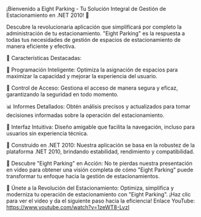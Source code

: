 ¡Bienvenido a Eight Parking - Tu Solución Integral de Gestión de Estacionamiento en .NET 2010! 🚗

Descubre la revolucionaria aplicación que simplificará por completo la administración de tu estacionamiento. "Eight Parking" es la respuesta a todas tus necesidades de gestión de espacios de estacionamiento de manera eficiente y efectiva.

🌟 Características Destacadas:

📅 Programación Inteligente: 
Optimiza la asignación de espacios para maximizar la capacidad y mejorar la experiencia del usuario.

🚥 Control de Acceso: 
Gestiona el acceso de manera segura y eficaz, garantizando la seguridad en todo momento.

📊 Informes Detallados: 
Obtén análisis precisos y actualizados para tomar decisiones informadas sobre la operación del estacionamiento.

📱 Interfaz Intuitiva: 
Diseño amigable que facilita la navegación, incluso para usuarios sin experiencia técnica.

🔧 Construido en .NET 2010: 
Nuestra aplicación se basa en la robustez de la plataforma .NET 2010, brindando estabilidad, rendimiento y compatibilidad.

🎥 Descubre "Eight Parking" en Acción:
No te pierdas nuestra presentación en video para obtener una visión completa de cómo "Eight Parking" puede transformar tu enfoque hacia la gestión de estacionamientos.

🤝 Únete a la Revolución del Estacionamiento:
Optimiza, simplifica y moderniza tu operación de estacionamiento con "Eight Parking". ¡Haz clic para ver el video y da el siguiente paso hacia la eficiencia!
Enlace YouTube: https://www.youtube.com/watch?v=1zeWT8-LvzI
